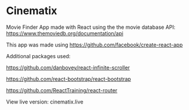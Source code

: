 # Cinematix
Movie Finder App made with React using the the movie database API: https://www.themoviedb.org/documentation/api

This app was made using https://github.com/facebook/create-react-app

Additional packages used: 

https://github.com/danbovey/react-infinite-scroller

https://github.com/react-bootstrap/react-bootstrap

https://github.com/ReactTraining/react-router


View live version: cinematix.live
